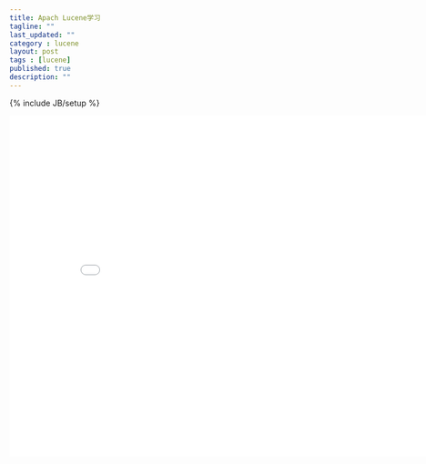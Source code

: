 ```yaml
---
title: Apach Lucene学习
tagline: ""
last_updated: ""
category : lucene
layout: post
tags : [lucene]
published: true
description: ""
---
```

{% include JB/setup %}

<center><embed src="/study/lucene的应用.pdf" width="850" height="600"></center>

<!-- [lucene_study](/study/lucene的应用.pdf) -->
